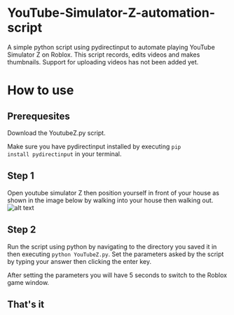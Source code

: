 # YouTube-Simulator-Z-automation-script
A simple python script using pydirectinput to automate playing YouTube Simulator Z on Roblox. This script records, edits videos and makes thumbnails. Support for uploading videos has not been added yet.

# How to use
## Prerequesites
Download the YoutubeZ.py script.

Make sure you have pydirectinput installed by executing <code>pip install pydirectinput</code> in your terminal.

## Step 1
Open youtube simulator Z then position yourself in front of your house as shown in the image below by walking into your house then walking out.
![alt text](https://github.com/GigaChadGaming/YouTube-Simulator-X-automation-script/blob/main/Screenshot%202023-08-21%20221048.png?raw=true)

## Step 2
Run the script using python by navigating to the directory you saved it in then executing <code>python YouTubeZ.py</code>.
Set the parameters asked by the script by typing your answer then clicking the enter key.

After setting the parameters you will have 5 seconds to switch to the Roblox game window.

## That's it
